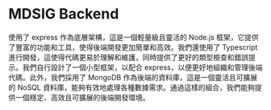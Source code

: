 # MDSIG Backend
使用了 express 作為底層架構，這是一個輕量級且靈活的 Node.js 框架，它提供了豐富的功能和工具，使得後端開發更加簡單和高效。我們還使用了 Typescript 進行開發，這使得代碼更易於理解和維護，同時提供了更好的類型檢查和錯誤提示。我們自行設計了一個小型框架，以配合 express，以便更好地組織和管理後端代碼。此外，我們採用了 MongoDB 作為後端的資料庫，這是一個靈活且可擴展的 NoSQL 資料庫，能夠有效地處理各種數據需求。通過這樣的組合，我們能夠提供一個穩定、高效且可擴展的後端開發環境。

